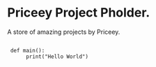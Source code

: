 # Priceey Project Pholder.
A store of amazing projects by Priceey.

 <code>
 def main():
      print("Hello World")
</code>    
